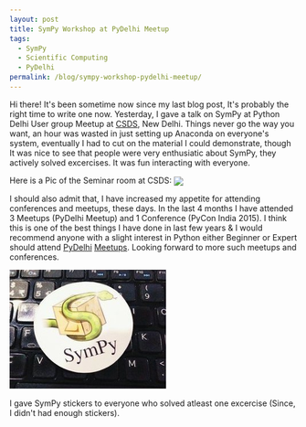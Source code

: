 ```yaml
---
layout: post
title: SymPy Workshop at PyDelhi Meetup
tags:
  - SymPy
  - Scientific Computing
  - PyDelhi
permalink: /blog/sympy-workshop-pydelhi-meetup/
---
```


Hi there! It's been sometime now since my last blog post, It's probably the right time to write one now. Yesterday, I gave a talk on SymPy at Python Delhi User group Meetup at [CSDS](https://maps.google.com/maps?f=q&hl=en&q=29%2C+Rajpur+Road%2C+Delhi%2C+in), New Delhi. Things never go the way you want, an hour was wasted in just setting up Anaconda on everyone's system, eventually I had to cut on the material I could demonstrate, though It was nice to see that people were very enthusiatic about SymPy, they actively solved excercises. It was fun interacting with everyone.

Here is a Pic of the Seminar room at CSDS:
<img align="center" src="/assets/sympy-workshop.jpg">


I should also admit that, I have increased my appetite for attending conferences and meetups, these days. In the last 4 months I have attended 3 Meetups (PyDelhi Meetup) and 1 Conference (PyCon India 2015). I think this is one of the best things I have done in last few years & I would recommend anyone with a slight interest in Python either Beginner or Expert should attend [PyDelhi](http://www.pydelhi.org) [Meetups](http://www.meetup.com/pydelhi/events/). Looking forward to more such meetups and conferences.

<img src="/assets/misc/sympy-sticker.jpg">

I gave SymPy stickers to everyone who solved atleast one excercise (Since, I didn't had enough stickers).
